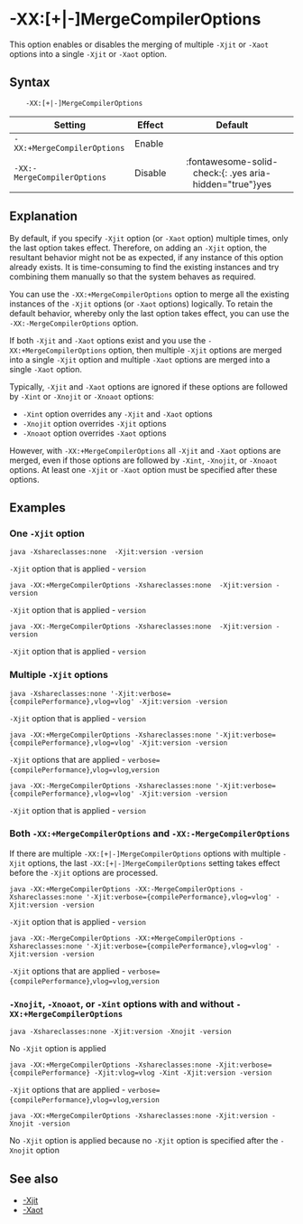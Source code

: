 <!--
* Copyright (c) 2017, 2025 IBM Corp. and others
*
* This program and the accompanying materials are made
* available under the terms of the Eclipse Public License 2.0
* which accompanies this distribution and is available at
* https://www.eclipse.org/legal/epl-2.0/ or the Apache
* License, Version 2.0 which accompanies this distribution and
* is available at https://www.apache.org/licenses/LICENSE-2.0.
*
* This Source Code may also be made available under the
* following Secondary Licenses when the conditions for such
* availability set forth in the Eclipse Public License, v. 2.0
* are satisfied: GNU General Public License, version 2 with
* the GNU Classpath Exception [1] and GNU General Public
* License, version 2 with the OpenJDK Assembly Exception [2].
*
* [1] https://www.gnu.org/software/classpath/license.html
* [2] https://openjdk.org/legal/assembly-exception.html
*
* SPDX-License-Identifier: EPL-2.0 OR Apache-2.0 OR GPL-2.0-only WITH Classpath-exception-2.0 OR GPL-2.0-only WITH OpenJDK-assembly-exception-1.0
-->

# -XX:[+|-]MergeCompilerOptions

This option enables or disables the merging of multiple `-Xjit` or `-Xaot` options into a single `-Xjit` or `-Xaot` option.

## Syntax

        -XX:[+|-]MergeCompilerOptions

| Setting                    | Effect  | Default                                                                              |
|----------------------------|---------|:------------------------------------------------------------------------------------:|
|`-XX:+MergeCompilerOptions` | Enable  |                                                                                      |
|`-XX:-MergeCompilerOptions` | Disable | :fontawesome-solid-check:{: .yes aria-hidden="true"}<span class="sr-only">yes</span> |

## Explanation

By default, if you specify `-Xjit` option (or `-Xaot` option) multiple times, only the last option takes effect. Therefore, on adding an `-Xjit` option, the resultant behavior might not be as expected, if any instance of this option already exists. It is time-consuming to find the existing instances and try combining them manually so that the system behaves as required.

You can use the `-XX:+MergeCompilerOptions` option to merge all the existing instances of the `-Xjit` options (or `-Xaot` options) logically. To retain the default behavior, whereby only the last option takes effect, you can use the `-XX:-MergeCompilerOptions` option.

If both `-Xjit` and `-Xaot` options exist and you use the `-XX:+MergeCompilerOptions` option, then multiple `-Xjit` options are merged into a single `-Xjit` option and multiple `-Xaot` options are merged into a single `-Xaot` option.

Typically, `-Xjit` and `-Xaot` options are ignored if these options are followed by `-Xint` or `-Xnojit` or `-Xnoaot` options:

- `-Xint` option overrides any `-Xjit` and `-Xaot` options
- `-Xnojit` option overrides `-Xjit` options
- `-Xnoaot` option overrides `-Xaot` options

However, with `-XX:+MergeCompilerOptions` all `-Xjit` and `-Xaot` options are merged, even if those options are followed by `-Xint`, `-Xnojit`, or `-Xnoaot` options. At least one `-Xjit` or `-Xaot` option must be specified after these options.

## Examples

### One `-Xjit` option

```
java -Xshareclasses:none  -Xjit:version -version
```
`-Xjit` option that is applied - `version`

```
java -XX:+MergeCompilerOptions -Xshareclasses:none  -Xjit:version -version
```
`-Xjit` option that is applied - `version`

```
java -XX:-MergeCompilerOptions -Xshareclasses:none  -Xjit:version -version
```
`-Xjit` option that is applied - `version`

### Multiple `-Xjit` options

```
java -Xshareclasses:none '-Xjit:verbose={compilePerformance},vlog=vlog' -Xjit:version -version
```
`-Xjit` option that is applied - `version`

```
java -XX:+MergeCompilerOptions -Xshareclasses:none '-Xjit:verbose={compilePerformance},vlog=vlog' -Xjit:version -version
```
`-Xjit` options that are applied - `verbose={compilePerformance}`,`vlog=vlog`,`version`

```
java -XX:-MergeCompilerOptions -Xshareclasses:none '-Xjit:verbose={compilePerformance},vlog=vlog' -Xjit:version -version
```
`-Xjit` option that is applied - `version`

### Both `-XX:+MergeCompilerOptions` and `-XX:-MergeCompilerOptions`

If there are multiple `-XX:[+|-]MergeCompilerOptions` options with multiple `-Xjit` options, the last `-XX:[+|-]MergeCompilerOptions` setting takes effect before the `-Xjit` options are processed.

```
java -XX:+MergeCompilerOptions -XX:-MergeCompilerOptions -Xshareclasses:none '-Xjit:verbose={compilePerformance},vlog=vlog' -Xjit:version -version
```
`-Xjit` option that is applied - `version`

```
java -XX:-MergeCompilerOptions -XX:+MergeCompilerOptions -Xshareclasses:none '-Xjit:verbose={compilePerformance},vlog=vlog' -Xjit:version -version
```
`-Xjit` options that are applied - `verbose={compilePerformance}`,`vlog=vlog`,`version`

### `-Xnojit`, `-Xnoaot`, or `-Xint` options with and without `-XX:+MergeCompilerOptions`

```
java -Xshareclasses:none -Xjit:version -Xnojit -version
```
No `-Xjit` option is applied

```
java -XX:+MergeCompilerOptions -Xshareclasses:none -Xjit:verbose={compilePerformance} -Xjit:vlog=vlog -Xint -Xjit:version -version
```
`-Xjit` options that are applied - `verbose={compilePerformance}`,`vlog=vlog`,`version`

```
java -XX:+MergeCompilerOptions -Xshareclasses:none -Xjit:version -Xnojit -version
```
No `-Xjit` option is applied because no `-Xjit` option is specified after the `-Xnojit` option

## See also

- [-Xjit](xjit.md)
- [-Xaot](xaot.md)

<!-- ==== END OF TOPIC ==== xxmergecompileroptions.md ==== -->
